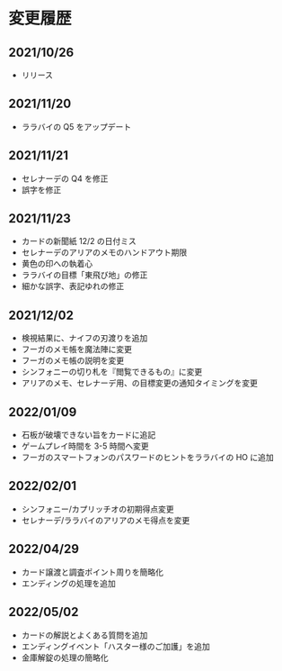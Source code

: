 # 変更履歴

## 2021/10/26

- リリース

## 2021/11/20

- ララバイの Q5 をアップデート

## 2021/11/21

- セレナーデの Q4 を修正
- 誤字を修正

## 2021/11/23

- カードの新聞紙 12/2 の日付ミス
- セレナーデのアリアのメモのハンドアウト期限
- 黄色の印への執着心
- ララバイの目標「東飛び地」の修正
- 細かな誤字、表記ゆれの修正

## 2021/12/02

- 検視結果に、ナイフの刃渡りを追加
- フーガのメモ帳を魔法陣に変更
- フーガのメモ帳の説明を変更
- シンフォニーの切り札を『閲覧できるもの』に変更
- アリアのメモ、セレナーデ用、の目標変更の通知タイミングを変更

## 2022/01/09

- 石板が破壊できない旨をカードに追記
- ゲームプレイ時間を 3-5 時間へ変更
- フーガのスマートフォンのパスワードのヒントをララバイの HO に追加

## 2022/02/01

- シンフォニー/カプリッチオの初期得点変更
- セレナーデ/ララバイのアリアのメモ得点を変更

## 2022/04/29

- カード譲渡と調査ポイント周りを簡略化
- エンディングの処理を追加

## 2022/05/02

- カードの解説とよくある質問を追加
- エンディングイベント「ハスター様のご加護」を追加
- 金庫解錠の処理の簡略化
